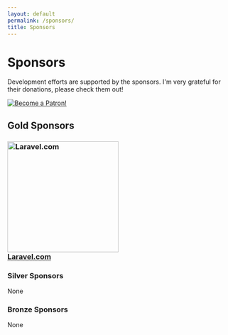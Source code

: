 ```yaml
---
layout: default
permalink: /sponsors/
title: Sponsors
---
```


# Sponsors

Development efforts are supported by the sponsors. I'm very grateful for their donations, please check them out! 

<a href="https://www.patreon.com/bePatron?u=8623643"><img src="/logo/become_a_patron_button.png" alt="Become a Patron!" title="Become a Patron!"/></a>

## Gold Sponsors


<h3><a href="https://laravel.com/"><img src="/logo/laravel.svg" alt="Laravel.com" height="250px" /><br/>Laravel.com</a></h3>

### Silver Sponsors

None

### Bronze Sponsors

None
